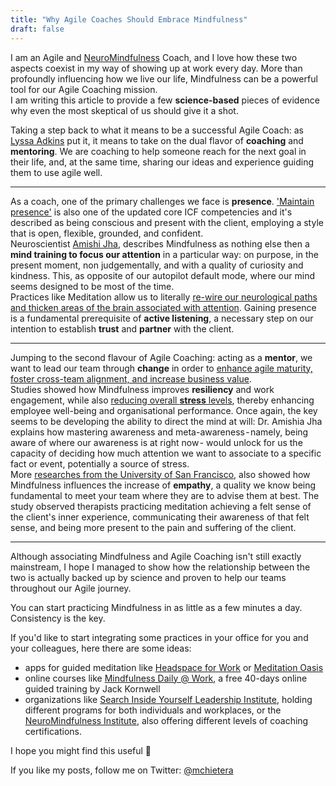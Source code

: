 ```yaml
---
title: "Why Agile Coaches Should Embrace Mindfulness"
draft: false
---
```


I am an Agile and [NeuroMindfulness](https://neuromindfulnessinstitute.com/) Coach, and I love how these two aspects coexist in my way of showing up at work every day. More than profoundly influencing how we live our life, Mindfulness can be a powerful tool for our Agile Coaching mission. \
I am writing this article to provide a few **science-based** pieces of evidence why even the most skeptical of us should give it a shot.

Taking a step back to what it means to be a successful Agile Coach: as [Lyssa Adkins](https://lyssaadkins.com/blog-1/2009/07/28/what-is-agile-coaching/) put it, it means to take on the dual flavor of **coaching** and **mentoring**. We are coaching to help someone reach for the next goal in their life, and, at the same time, sharing our ideas and experience guiding them to use agile well.

---

As a coach, one of the primary challenges we face is **presence**. ['Maintain presence'](https://www.youtube.com/watch?v=j4Jke814PLU) is also one of the updated core ICF competencies and it's described as being conscious and present with the client, employing a style that is open, flexible, grounded, and confident. \
Neuroscientist [Amishi Jha](https://www.youtube.com/watch?v=HKdHB_0K3LQ), describes Mindfulness as nothing else then a **mind training to focus our attention** in a particular way: on purpose, in the present moment, non judgementally, and with a quality of curiosity and kindness. This, as opposite of our autopilot default mode, where our mind seems designed to be most of the time. \
Practices like Meditation allow us to literally [re-wire our neurological paths and thicken areas of the brain associated with attention](https://www.ncbi.nlm.nih.gov/pmc/articles/PMC6312586/). Gaining presence is a fundamental prerequisite of **active listening**, a necessary step on our intention to establish **trust** and **partner** with the client.

---

Jumping to the second flavour of Agile Coaching: acting as a **mentor**, we want to lead our team through **change** in order to [enhance agile maturity, foster cross-team alignment, and increase business value](https://www.agilealliance.org/resources/experience-reports/the-changing-role-of-the-agile-coach/). \
Studies showed how Mindfulness improves **resiliency** and work engagement, while also [reducing overall **stress** levels](https://www.youtube.com/watch?v=HKdHB_0K3LQ), thereby enhancing employee well-being and organisational performance. Once again, the key seems to be developing the ability to direct the mind at will: Dr. Amishia Jha explains how mastering awareness and meta-awareness - namely, being aware of where our awareness is at right now - would unlock for us the capacity of deciding how much attention we want to associate to a specific fact or event, potentially a source of stress. \
More [researches from the University of San Francisco](https://www.proquest.com/openview/0b5d92d38a6c5d970b087af25e24c2bb/1?pq-origsite=gscholar&cbl=18750&diss=y), also showed how Mindfulness influences the increase of **empathy**, a quality we know being fundamental to meet your team where they are to advise them at best. The study observed therapists practicing meditation achieving a felt sense of the client's inner experience, communicating their awareness of that felt sense, and being more present to the pain and suffering of the client.

---

Although associating Mindfulness and Agile Coaching isn't still exactly mainstream, I hope I managed to show how the relationship between the two is actually backed up by science and proven to help our teams throughout our Agile journey.

You can start practicing Mindfulness in as little as a few minutes a day. \
Consistency is the key.

If you'd like to start integrating some practices in your office for you and your colleagues, here there are some ideas:
* apps for guided meditation like [Headspace for Work](https://www.headspace.com/work) or [Meditation Oasis](https://www.meditationoasis.com/podcast) 
* online courses like [Mindfulness Daily @ Work](https://jackkornfield.com/event/mindfulness-daily-work-ongoing-register-time/#), a free 40-days online guided training by Jack Kornwell
* organizations like [Search Inside Yourself Leadership Institute](https://siyli.org/programs/bring-siy-to-your-organization/), holding different programs for both individuals and workplaces, or the [NeuroMindfulness Institute](https://neuromindfulnessinstitute.com/coaching-certification/), also offering different levels of coaching certifications.

I hope you might find this useful 🙏

If you like my posts, follow me on Twitter: [@mchietera](https://twitter.com/mchietera)
